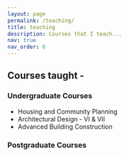 ```yaml
---
layout: page
permalink: /teaching/
title: teaching
description: Courses that I teach...
nav: true
nav_order: 6
---
```


<h2> Courses taught - </h2>

<h3>Undergraduate Courses</h3>
<ul>
<li>Housing and Community Planning</li>
<li>Architectural Design - VI & VII</li>
<li>Advanced Building Construction</li>
</ul>

<h3>Postgraduate Courses</h3>

